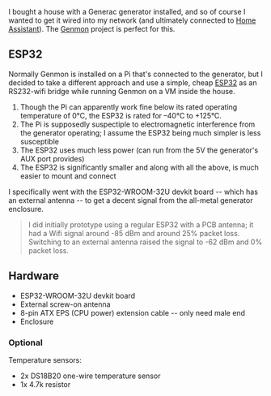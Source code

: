 I bought a house with a Generac generator installed, and so of course I wanted to get it wired into my network (and ultimately connected to [Home Assistant](https://www.home-assistant.io/)). The [Genmon](https://github.com/jgyates/genmon) project is perfect for this.

## ESP32

Normally Genmon is installed on a Pi that's connected to the generator, but I decided to take a different approach and use a simple, cheap [ESP32](https://www.espressif.com/en/products/socs/esp32) as an RS232-wifi bridge while running Genmon on a VM inside the house.

1. Though the Pi can apparently work fine below its rated operating temperature of 0°C, the ESP32 is rated for –40°C to +125°C. 
2. The Pi is supposedly suspectiple to electromagnetic interference from the generator operating; I assume the ESP32 being much simpler is less susceptible 
3. The ESP32 uses much less power (can run from the 5V the generator's AUX port provides)
4. The ESP32 is significantly smaller and along with all the above, is much easier to mount and connect

I specifically went with the ESP32-WROOM-32U devkit board -- which has an external antenna -- to get a decent signal from the all-metal generator enclosure.

> I did initially prototype using a regular ESP32 with a PCB antenna; it had a Wifi signal around -85 dBm and around 25% packet loss. Switching to an external antenna raised the signal to -62 dBm and 0% packet loss.

## Hardware

* ESP32-WROOM-32U devkit board
* External screw-on antenna
* 8-pin ATX EPS (CPU power) extension cable -- only need male end
* Enclosure

### Optional

Temperature sensors:

* 2x DS18B20 one-wire temperature sensor
* 1x 4.7k resistor

